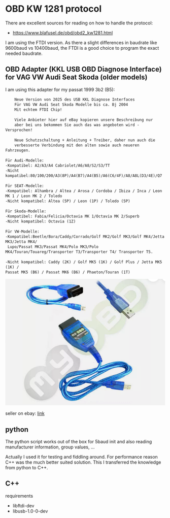 
# OBD KW 1281 protocol

There are excellent sources for reading on how to handle the protocol:
* https://www.blafusel.de/obd/obd2_kw1281.html

I am using the FTDI version. As there a slight differences in baudrate like 9600baud vs 10400baud, the FTDI is a good choice to program the exact needed baudrate.

## OBD Adapter (KKL USB OBD Diagnose Interface) for VAG VW Audi Seat Skoda (older models)

I am using this adapter for my passat 1999 3b2 (B5):

```
    Neue Version von 2025 des USB KKL Diagnose Interfaces
    Für VAG VW Audi Seat Skoda Modelle bis ca. Bj 2004
    Mit echtem FTDI Chip!

    Viele Anbieter hier auf eBay kopieren unsere Beschreibung nur
    aber bei uns bekommen Sie auch das was angeboten wird - Versprochen!

    Neue Schutzschaltung + Anleitung + Treiber, daher nun auch die
    verbesserte Verbindung mit den alten sowie auch neueren Fahrzeugen.
    
Für Audi-Modelle:
-Kompatibel: A2/A3/A4 Cabriolet/A6/A8/S2/S3/TT
-Nicht kompatibel:80/100/200/A3(8P)/A4(B7)/A4(B5)/A6(C6/4F)/A8/A8L(D3/4E)/Q7
 
Für SEAT-Modelle:
-Kompatibel: Alhambra / Altea / Arosa / Cordoba / Ibiza / Inca / Leon MK 1 / Leon MK 2 / Toledo
-Nicht kompatibel: Altea (5P) / Leon (1P) / Toledo (5P)
 
Für Skoda-Modelle:
-Kompatibel: Fabia/Felicia/Octavia MK 1/Octavia MK 2/Superb
-Nicht kompatibel: Octavia (1Z)
 
Für VW-Modelle:
-Kompatibel:Beetle/Bora/Caddy/Corrado/Golf MK2/Golf MK3/Golf MK4/Jetta MK3/Jetta MK4/
 Lupo/Passat MK3/Passat MK4/Polo MK3/Polo MK4/Touran/Touareg/Transporter T3/Transporter T4/ Transporter T5.

-Nicht kompatibel: Caddy (2K) / Golf MK5 (1K) / Golf Plus / Jetta MK5 (1K) / 
Passat MK5 (B6) / Passat MK6 (B6) / Phaeton/Touran (1T)
```

![docs/kkl_usb_obd_adapter.png](docs/kkl_usb_obd_adapter.png)

seller on ebay: [link](https://www.ebay.de/sch/i.html?_ssn=kds-tec&store_name=kdstec&_oac=1&_trksid=p4429486.m3561.l161211)



## python

The python script works out of the box for 5baud init and also reading manufacturer information, group values, ...

Actually I used it for testing and fiddling around. For performance reason C++ was the much better suited solution. This I transferred the knowledge from python to C++.

## C++

requirements
* libftdi-dev 
* libusb-1.0-0-dev


